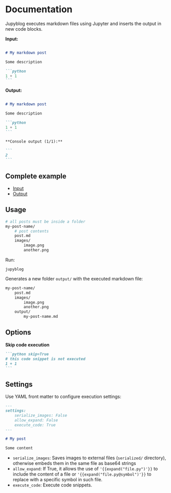 # Documentation

Jupyblog executes markdown files using Jupyter and inserts the output in new code blocks.

**Input:**

~~~md

# My markdown post

Some description

```python
1 + 1
```
~~~

**Output:**

~~~md

# My markdown post

Some description

```python
1 + 1
```

**Console output (1/1):**

```
2
```

~~~

## Complete example

* [Input](post.md)
* [Output](output/docs.md)

## Usage

```sh
# all posts must be inside a folder
my-post-name/
    # post contents
    post.md
    images/
        image.png
        another.png
```

Run:

```
jupyblog
```

Generates a new folder `output/` with the executed markdown file:

```sh
my-post-name/
    post.md
    images/
        image.png
        another.png
    output/
        my-post-name.md
```

## Options

**Skip code execution**

~~~md
```python skip=True
# this code snippet is not executed
1 + 1
```
~~~

## Settings

Use YAML front matter to configure execution settings:

```md
---
settings:
    serialize_images: False
    allow_expand: False
    execute_code: True
---

# My post

Some content

```

* `serialize_images`: Saves images to external files (`serialized/` directory), otherwise embeds them in the same file as base64 strings
* `allow_expand`: If True, it allows the use of `'{{expand("file.py")'}}` to include the content of a file or `'{{expand("file.py@symbol")'}}` to replace with a specific symbol in such file.
* `execute_code`: Execute code snippets.